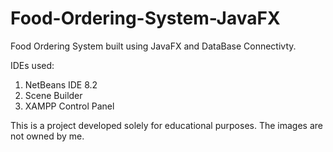 # Food-Ordering-System-JavaFX

Food Ordering System built using JavaFX and DataBase Connectivty. 

IDEs used:
  1. NetBeans IDE 8.2
  2. Scene Builder
  3. XAMPP Control Panel
  
  This is a project developed solely for educational purposes. The images are not owned by me. 
